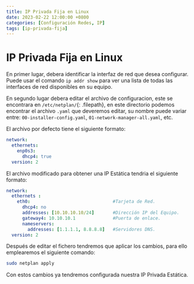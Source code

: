 ```yaml
---
title: IP Privada Fija en Linux
date: 2023-02-22 12:00:00 +0800
categories: [Configuración Redes, IP]
tags: [ip-privada-fija]
---
```


# IP Privada Fija en Linux

En primer lugar, debera identificar la interfaz de red que desea configurar. Puede usar el comando `ip addr show` para ver una lista de todas las interfaces de red disponibles en su equipo.

En segundo lugar debera editar el archivo de configuracion, este se encontrara en `/etc/netplan/`{: .filepath}, en este directorio podemos encontrar el archivo `.yaml` que deveremos editar, su nombre puede variar entre: `00-installer-config.yaml`, `01-network-manager-all.yaml`, etc.

El archivo por defecto tiene el siguiente formato:

```yaml
network:
  ethernets:
    enp0s3:
      dhcp4: true
  version: 2
```

El archivo modificado para obtener una IP Estática tendria el siguiente formato:

```yaml
network:
  ethernets :
    eth0:                               #Tarjeta de Red.
      dhcp4: no
      addresses: [10.10.10.10/24]       #Dirección IP del Equipo.
      gateway4: 10.10.10.1              #Puerta de enlace.
      nameservers:
        addresses: [1.1.1.1, 8.8.8.8]   #Servidores DNS.
  version: 2
```

Después de editar el fichero tendremos que aplicar los cambios, para ello emplearemos el siguiente comando:

```bash
sudo netplan apply
```

Con estos cambios ya tendremos configurada nuestra IP Privada Estática.
